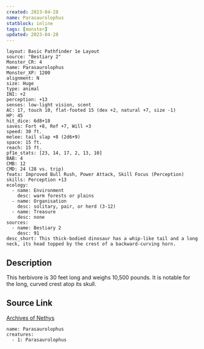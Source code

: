 ```yaml
---
created: 2023-04-28
name: Parasaurolophus
statblock: inline
tags: [monster]
updated: 2023-04-28
---
```

```statblock
layout: Basic Pathfinder 1e Layout
source: "Bestiary 2"
Monster_CR: 4
name: Parasaurolophus
Monster_XP: 1200
alignment: N
size: Huge
type: animal
INI: +2
perception: +13
senses: low-light vision, scent
AC: 17, touch 10, flat-footed 15 (dex +2, natural +7, size -1)
HP: 45
hit_dice: 6d8+18
saves: Fort +8, Ref +7, Will +3
speed: 30 ft.
melee: tail slap +8 (2d6+9)
space: 15 ft.
reach: 15 ft.
pf1e_stats: [23, 14, 17, 2, 13, 10]
BAB: 4
CMB: 12
CMD: 24 (28 vs. trip)
feats: Improved Bull Rush, Power Attack, Skill Focus (Perception)
skills: Perception +13
ecology:
  - name: Environment
    desc: warm forests or plains
  - name: Organisation
    desc: solitary, pair, or herd (3-12)
  - name: Treasure
    desc: none
sources:
  - name: Bestiary 2
    desc: 91
desc_short: This thick-bodied dinosaur has a whip-like tail and a long neck, its head topped by the crest of a backward-curving horn. 
```
## Description
This herbivore is 30 feet long and weighs 10,500 pounds. It is notable for the long, curved crest atop its skull.
## Source Link
[Archives of Nethys](https://aonprd.com/MonsterDisplay.aspx?ItemName=Parasaurolophus)
```encounter-table
name: Parasaurolophus
creatures:
  - 1: Parasaurolophus
```

